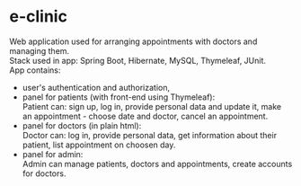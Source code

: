 # e-clinic
Web application used for arranging appointments with doctors and managing them. <br> 
Stack used in app: Spring Boot, Hibernate, MySQL, Thymeleaf, JUnit. <br>
App contains:
- user's authentication and authorization, <br>
- panel for patients (with front-end using Thymeleaf): <br>
Patient can: sign up, log in, provide personal data and update it, make an appointment - choose date and doctor, cancel an appointment. <br>
- panel for doctors (in plain html): <br>
Doctor can: log in, provide personal data, get information about their patient, list appointment on choosen day. <br>
- panel for admin: <br>
Admin can manage patients, doctors and appointments, create accounts for doctors.

